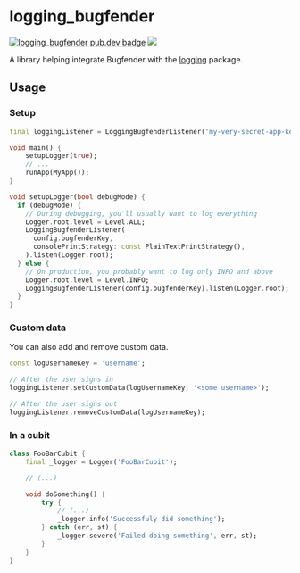 # logging_bugfender

[![logging_bugfender pub.dev badge][pub-badge]][pub-badge-link]
[![][build-badge]][build-badge-link]

A library helping integrate Bugfender with the [logging] package.

## Usage

### Setup

```dart
final loggingListener = LoggingBugfenderListener('my-very-secret-app-key');

void main() {
    setupLogger(true);
    // ...
    runApp(MyApp());
}

void setupLogger(bool debugMode) {
  if (debugMode) {
    // During debugging, you'll usually want to log everything
    Logger.root.level = Level.ALL;
    LoggingBugfenderListener(
      config.bugfenderKey,
      consolePrintStrategy: const PlainTextPrintStrategy(),
    ).listen(Logger.root);
  } else {
    // On production, you probably want to log only INFO and above
    Logger.root.level = Level.INFO;
    LoggingBugfenderListener(config.bugfenderKey).listen(Logger.root);
  }
}
```

### Custom data

You can also add and remove custom data.

```dart
const logUsernameKey = 'username';

// After the user signs in
loggingListener.setCustomData(logUsernameKey, '<some username>');

// After the user signs out
loggingListener.removeCustomData(logUsernameKey);
```

### In a cubit

```dart
class FooBarCubit {
    final _logger = Logger('FooBarCubit');

    // (...)

    void doSomething() {
        try {
            // (...)
            _logger.info('Successfuly did something');
        } catch (err, st) {
            _logger.severe('Failed doing something', err, st);
        }
    }
}
```

[pub-badge]: https://img.shields.io/pub/v/logging_bugfender
[pub-badge-link]: https://pub.dev/packages/logging_bugfender
[build-badge]: https://img.shields.io/github/workflow/status/leancodepl/logging_bugfender/test
[build-badge-link]: https://github.com/leancodepl/logging_bugfender/actions?query=workflow%3A%22test%22
[logging]: https://pub.dev/packages/logging
